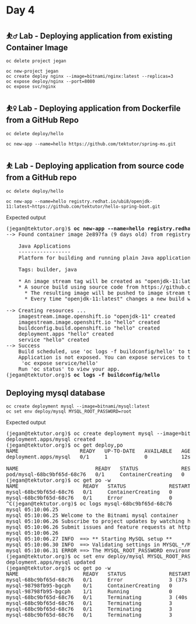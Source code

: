 # Day 4

## ⛹️‍♂️ Lab - Deploying application from existing Container Image
```
oc delete project jegan

oc new-project jegan
oc create deploy nginx --image=bitnami/nginx:latest --replicas=3
oc expose deploy/nginx --port=8080
oc expose svc/nginx
```

## ⛹️‍♀️ Lab - Deploying application from Dockerfile from a GitHub Repo
```
oc delete deploy/hello

oc new-app --name=hello https://github.com/tektutor/spring-ms.git
```


## ⛹️ Lab - Deploying application from source code from a GitHub repo
```
oc delete deploy/hello

oc new-app --name=hello registry.redhat.io/ubi8/openjdk-11:latest~https://github.com/tektutor/hello-spring-boot.git
```

Expected output
<pre>
(jegan@tektutor.org)$ <b>oc new-app --name=hello registry.redhat.io/ubi8/openjdk-11:latest~https://github.com/tektutor/hello-spring-boot.git</b>
--> Found container image 2e897fa (9 days old) from registry.redhat.io for "registry.redhat.io/ubi8/openjdk-11:latest"

    Java Applications 
    ----------------- 
    Platform for building and running plain Java applications (fat-jar and flat classpath)

    Tags: builder, java

    * An image stream tag will be created as "openjdk-11:latest" that will track the source image
    * A source build using source code from https://github.com/tektutor/hello-spring-boot.git will be created
      * The resulting image will be pushed to image stream tag "hello:latest"
      * Every time "openjdk-11:latest" changes a new build will be triggered

--> Creating resources ...
    imagestream.image.openshift.io "openjdk-11" created
    imagestream.image.openshift.io "hello" created
    buildconfig.build.openshift.io "hello" created
    deployment.apps "hello" created
    service "hello" created
--> Success
    Build scheduled, use 'oc logs -f buildconfig/hello' to track its progress.
    Application is not exposed. You can expose services to the outside world by executing one or more of the commands below:
     'oc expose service/hello' 
    Run 'oc status' to view your app.
(jegan@tektutor.org)$ <b>oc logs -f buildconfig/hello</b>
</pre>

## Deploying mysql database 
```
oc create deployment mysql --image=bitnami/mysql:latest
oc set env deploy/mysql MYSQL_ROOT_PASSWORD=root
```

Expected output
<pre>
(jegan@tektutor.org)$ oc create deployment mysql --image=bitnami/mysql:latest
deployment.apps/mysql created
(jegan@tektutor.org)$ oc get deploy,po
NAME                    READY   UP-TO-DATE   AVAILABLE   AGE
deployment.apps/mysql   0/1     1            0           12s

NAME                         READY   STATUS              RESTARTS   AGE
pod/mysql-68bc9bf65d-68c76   0/1     ContainerCreating   0          12s
(jegan@tektutor.org)$ oc get po -w
NAME                     READY   STATUS              RESTARTS   AGE
mysql-68bc9bf65d-68c76   0/1     ContainerCreating   0          20s
mysql-68bc9bf65d-68c76   0/1     Error               0          27s
^C(jegan@tektutor.org)$ oc logs mysql-68bc9bf65d-68c76
mysql 05:10:06.25 
mysql 05:10:06.25 Welcome to the Bitnami mysql container
mysql 05:10:06.26 Subscribe to project updates by watching https://github.com/bitnami/containers
mysql 05:10:06.26 Submit issues and feature requests at https://github.com/bitnami/containers/issues
mysql 05:10:06.26 
mysql 05:10:06.27 INFO  ==> ** Starting MySQL setup **
mysql 05:10:06.30 INFO  ==> Validating settings in MYSQL_*/MARIADB_* env vars
mysql 05:10:06.31 ERROR ==> The MYSQL_ROOT_PASSWORD environment variable is empty or not set. Set the environment variable ALLOW_EMPTY_PASSWORD=yes to allow the container to be started with blank passwords. This is recommended only for development.
(jegan@tektutor.org)$ oc set env deploy/mysql MYSQL_ROOT_PASSWORD=root
deployment.apps/mysql updated
(jegan@tektutor.org)$ oc get po -w
NAME                     READY   STATUS              RESTARTS      AGE
mysql-68bc9bf65d-68c76   0/1     Error               3 (37s ago)   89s
mysql-98798fb95-bgcph    0/1     ContainerCreating   0             3s
mysql-98798fb95-bgcph    1/1     Running             0             6s
mysql-68bc9bf65d-68c76   0/1     Terminating         3 (40s ago)   92s
mysql-68bc9bf65d-68c76   0/1     Terminating         3             92s
mysql-68bc9bf65d-68c76   0/1     Terminating         3             93s
mysql-68bc9bf65d-68c76   0/1     Terminating         3             93s
</pre>
